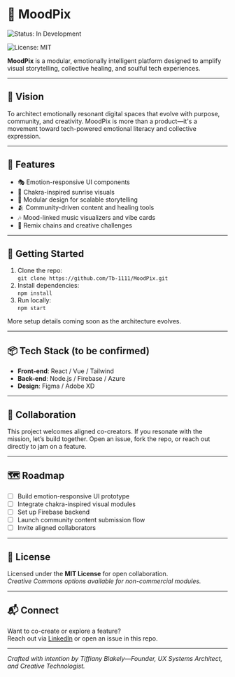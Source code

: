 # 🌈 MoodPix

![Status: In Development](https://img.shields.io/badge/status-in--development-orange)

![License: MIT](https://img.shields.io/badge/license-MIT-blue)

**MoodPix** is a modular, emotionally intelligent platform designed to amplify visual storytelling, collective healing, and soulful tech experiences.

---

## 🌟 Vision
To architect emotionally resonant digital spaces that evolve with purpose, community, and creativity. MoodPix is more than a product—it's a movement toward tech-powered emotional literacy and collective expression.

---

## 🔧 Features
- 🎭 Emotion-responsive UI components
- 🌅 Chakra-inspired sunrise visuals
- 🧩 Modular design for scalable storytelling
- 🫂 Community-driven content and healing tools
- 🎶 Mood-linked music visualizers and vibe cards
- 🔄 Remix chains and creative challenges

---

## 🚀 Getting Started
1. Clone the repo:  
   `git clone https://github.com/Tb-1111/MoodPix.git`
2. Install dependencies:  
   `npm install`
3. Run locally:  
   `npm start`

More setup details coming soon as the architecture evolves.

---

## 📦 Tech Stack (to be confirmed)
- **Front-end**: React / Vue / Tailwind  
- **Back-end**: Node.js / Firebase / Azure  
- **Design**: Figma / Adobe XD

---

## 🤝 Collaboration
This project welcomes aligned co-creators. If you resonate with the mission, let’s build together. Open an issue, fork the repo, or reach out directly to jam on a feature.

---

## 🗺️ Roadmap
- [ ] Build emotion-responsive UI prototype  
- [ ] Integrate chakra-inspired visual modules  
- [ ] Set up Firebase backend  
- [ ] Launch community content submission flow  
- [ ] Invite aligned collaborators 

---

## 📜 License
Licensed under the **MIT License** for open collaboration.  
*Creative Commons options available for non-commercial modules.*

---

## 📬 Connect
Want to co-create or explore a feature?  
Reach out via [LinkedIn](https://www.linkedin.com/in/tiffiany-blakely-8789ab2b5/) or open an issue in this repo.

---

_Crafted with intention by Tiffiany Blakely—Founder, UX Systems Architect, and Creative Technologist._

